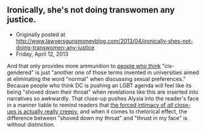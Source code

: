 ## Ironically, she's not doing transwomen any justice.

 * Originally posted at http://www.lawyersgunsmoneyblog.com/2013/04/ironically-shes-not-doing-transwomen-any-justice
 * Friday, April 12, 2013

And that only provides more ammunition to [people who think](http://www.breitbart.com/Big-Hollywood/2013/04/10/Batgirl-Comic-Character-Comes-Out-as-Transgender) "cis-gendered" is just "another one of those terms invented in universities aimed at  eliminating the word "normal" when discussing sexual preferences." Because people who think DC is pushing an LGBT agenda will feel like its being "shoved down their throat" when revelations like this are inserted into narratives so awkwardly. That close-up pushes Alysia into the reader's face in a manner liable to remind readers that [the forced intimacy of _all_ close-ups is actually really creepy](http://acephalous.typepad.com/acephalous/2012/09/game-of-thrones-winter-is-coming-.html), and when it comes to rhetorical effect, the difference between "shoved down my throat" and "thrust in my face" is without distinction.